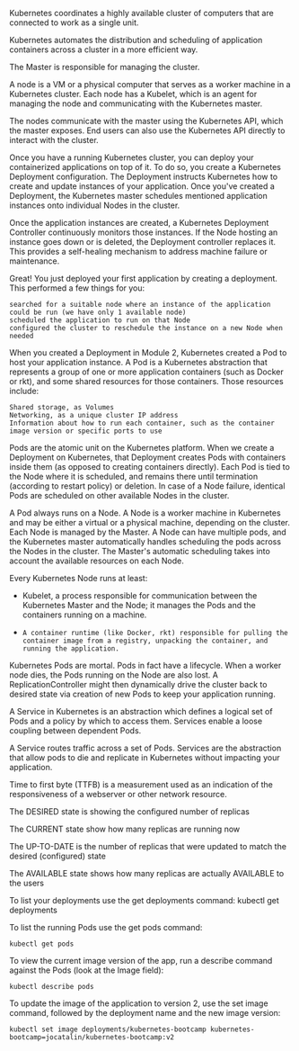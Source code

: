 Kubernetes coordinates a highly available cluster of computers that are connected to work as a single unit. 

Kubernetes automates the distribution and scheduling of application containers across a cluster in a more efficient way. 

The Master is responsible for managing the cluster.

A node is a VM or a physical computer that serves as a worker machine in a Kubernetes cluster. Each node has a Kubelet, which is an agent for managing the node and communicating with the Kubernetes master. 

The nodes communicate with the master using the Kubernetes API, which the master exposes. End users can also use the Kubernetes API directly to interact with the cluster.

Once you have a running Kubernetes cluster, you can deploy your containerized applications on top of it. To do so, you create a Kubernetes Deployment configuration. The Deployment instructs Kubernetes how to create and update instances of your application. Once you've created a Deployment, the Kubernetes master schedules mentioned application instances onto individual Nodes in the cluster. 



Once the application instances are created, a Kubernetes Deployment Controller continuously monitors those instances. If the Node hosting an instance goes down or is deleted, the Deployment controller replaces it. This provides a self-healing mechanism to address machine failure or maintenance.

Great! You just deployed your first application by creating a deployment. This performed a few things for you:

    searched for a suitable node where an instance of the application could be run (we have only 1 available node)
    scheduled the application to run on that Node
    configured the cluster to reschedule the instance on a new Node when needed

When you created a Deployment in Module 2, Kubernetes created a Pod to host your application instance. A Pod is a Kubernetes abstraction that represents a group of one or more application containers (such as Docker or rkt), and some shared resources for those containers. Those resources include:

    Shared storage, as Volumes
    Networking, as a unique cluster IP address
    Information about how to run each container, such as the container image version or specific ports to use

Pods are the atomic unit on the Kubernetes platform. When we create a Deployment on Kubernetes, that Deployment creates Pods with containers inside them (as opposed to creating containers directly). Each Pod is tied to the Node where it is scheduled, and remains there until termination (according to restart policy) or deletion. In case of a Node failure, identical Pods are scheduled on other available Nodes in the cluster.

A Pod always runs on a Node. A Node is a worker machine in Kubernetes and may be either a virtual or a physical machine, depending on the cluster. Each Node is managed by the Master. A Node can have multiple pods, and the Kubernetes master automatically handles scheduling the pods across the Nodes in the cluster. The Master's automatic scheduling takes into account the available resources on each Node.

Every Kubernetes Node runs at least:
- Kubelet, a process responsible for communication between the Kubernetes Master and the Node; it manages the Pods and the containers running on a machine.
-     A container runtime (like Docker, rkt) responsible for pulling the container image from a registry, unpacking the container, and running the application.

Kubernetes Pods are mortal. Pods in fact have a lifecycle. When a worker node dies, the Pods running on the Node are also lost. A ReplicationController might then dynamically drive the cluster back to desired state via creation of new Pods to keep your application running.

A Service in Kubernetes is an abstraction which defines a logical set of Pods and a policy by which to access them. Services enable a loose coupling between dependent Pods. 

A Service routes traffic across a set of Pods. Services are the abstraction that allow pods to die and replicate in Kubernetes without impacting your application.

Time to first byte (TTFB) is a measurement used as an indication of the responsiveness of a webserver or other network resource. 

The DESIRED state is showing the configured number of replicas

The CURRENT state show how many replicas are running now

The UP-TO-DATE is the number of replicas that were updated to match the desired (configured) state

The AVAILABLE state shows how many replicas are actually AVAILABLE to the users

To list your deployments use the get deployments command: kubectl get deployments

To list the running Pods use the get pods command:
```
kubectl get pods
```
To view the current image version of the app, run a describe command against the Pods (look at the Image field):
```
kubectl describe pods
```

To update the image of the application to version 2, use the set image command, followed by the deployment name and the new image version:
```
kubectl set image deployments/kubernetes-bootcamp kubernetes-bootcamp=jocatalin/kubernetes-bootcamp:v2
```
